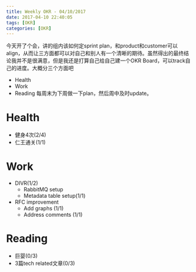 ```yaml
---
title: Weekly OKR - 04/10/2017
date: 2017-04-10 22:40:05
tags: [OKR]
categories: [OKR]
---
```

今天开了个会，讲的组内该如何定sprint plan，和product和customer可以align，从而让三方面都可以对自己和别人有一个清晰的期待。虽然得出的最终结论我并不是很满意，但是我还是打算自己给自己建一个OKR Board，可以track自己的进度。大概分三个方面吧

* Health
* Work
* Reading
每周末为下周做一下plan，然后周中及时update。

# Health
* 健身4次(2/4)
* 仁王通关(1/1)

# Work
* DIVR(1/2)
    * RabbitMQ setup
    * Metadata table setup(1/1)
* RFC improvement
    * Add graphs (1/1)
    * Address comments (1/1)

# Reading
* 巨婴(0/3)
* 3篇tech related文章(0/3)



